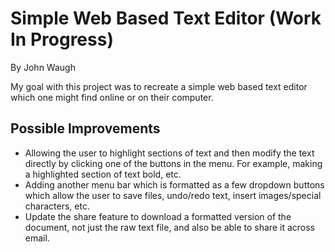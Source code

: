 # Simple Web Based Text Editor (Work In Progress)
By John Waugh

My goal with this project was to recreate a simple web based text editor which one might find online or on their computer. 


## Possible Improvements
- Allowing the user to highlight sections of text and then modify the text directly by clicking one of the buttons in the menu. For example, making a highlighted section of text bold, etc.
- Adding another menu bar which is formatted as a few dropdown buttons which allow the user to save files, undo/redo text, insert images/special characters, etc.
- Update the share feature to download a formatted version of the document, not just the raw text file, and also be able to share it across email.
